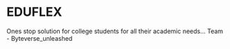 # EDUFLEX
Ones stop solution for college students for all their academic needs...
Team - Byteverse_unleashed

